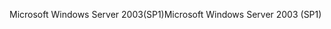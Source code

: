 <span data-ttu-id="7a4e7-101">Microsoft Windows Server 2003(SP1)</span><span class="sxs-lookup"><span data-stu-id="7a4e7-101">Microsoft Windows Server 2003 (SP1)</span></span>